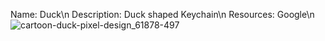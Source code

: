 Name: Duck\n
Description: Duck shaped Keychain\n
Resources: Google\n
![cartoon-duck-pixel-design_61878-497](https://user-images.githubusercontent.com/72489382/110215493-c9367580-7eb2-11eb-9241-b84c7ce20b7b.jpg)
